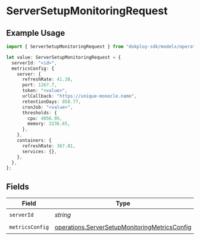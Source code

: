 # ServerSetupMonitoringRequest

## Example Usage

```typescript
import { ServerSetupMonitoringRequest } from "dokploy-sdk/models/operations";

let value: ServerSetupMonitoringRequest = {
  serverId: "<id>",
  metricsConfig: {
    server: {
      refreshRate: 41.38,
      port: 1267.7,
      token: "<value>",
      urlCallback: "https://unique-monocle.name",
      retentionDays: 858.77,
      cronJob: "<value>",
      thresholds: {
        cpu: 4056.95,
        memory: 3236.65,
      },
    },
    containers: {
      refreshRate: 367.81,
      services: {},
    },
  },
};
```

## Fields

| Field                                                                                                          | Type                                                                                                           | Required                                                                                                       | Description                                                                                                    |
| -------------------------------------------------------------------------------------------------------------- | -------------------------------------------------------------------------------------------------------------- | -------------------------------------------------------------------------------------------------------------- | -------------------------------------------------------------------------------------------------------------- |
| `serverId`                                                                                                     | *string*                                                                                                       | :heavy_check_mark:                                                                                             | N/A                                                                                                            |
| `metricsConfig`                                                                                                | [operations.ServerSetupMonitoringMetricsConfig](../../models/operations/serversetupmonitoringmetricsconfig.md) | :heavy_check_mark:                                                                                             | N/A                                                                                                            |